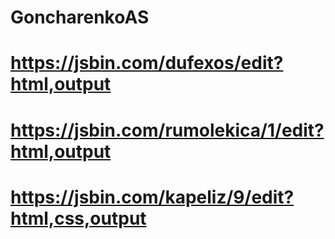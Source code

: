# GoncharenkoAS
# https://jsbin.com/dufexos/edit?html,output
# https://jsbin.com/rumolekica/1/edit?html,output




# https://jsbin.com/kapeliz/9/edit?html,css,output
